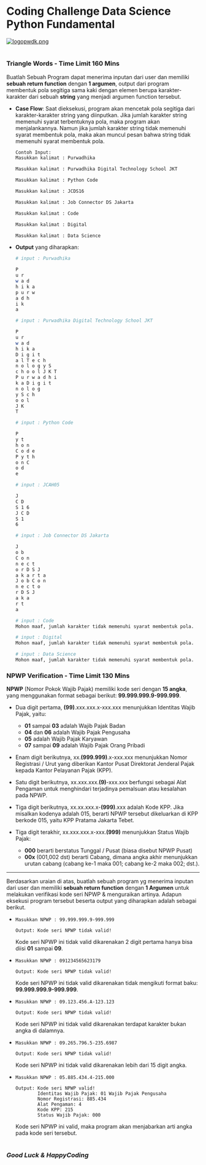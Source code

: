 # Coding Challenge Data Science Python Fundamental

[![logopwdk.png](https://i.postimg.cc/66VC3Rgx/logopwdk.png)](https://postimg.cc/s1XMHB3T)



#

### **Triangle Words - Time Limit 160 Mins**

Buatlah Sebuah Program dapat menerima inputan dari user dan memiliki __sebuah return function__ dengan __1 argumen__, output dari program membentuk pola segitiga sama kaki dengan elemen berupa karakter-karakter dari sebuah __string__ yang menjadi argumen function tersebut.

- __Case Flow__: Saat dieksekusi, program akan mencetak pola segitiga dari karakter-karakter string yang diinputkan. Jika jumlah karakter string memenuhi syarat terbentuknya pola, maka program akan menjalankannya. Namun jika jumlah karakter string tidak memenuhi syarat membentuk pola, maka akan muncul pesan bahwa string tidak memenuhi syarat membentuk pola.

    ```python
    Contoh Input:
    Masukkan kalimat : Purwadhika
    
    Masukkan kalimat : Purwadhika Digital Technology School JKT
    
    Masukkan kalimat : Python Code
    
    Masukkan kalimat : JCDS16
    
    Masukkan kalimat : Job Connector DS Jakarta 
    
    Masukkan kalimat : Code
    
    Masukkan kalimat : Digital
    
    Masukkan kalimat : Data Science
    ```

- __Output__ yang diharapkan:
  
    ```bash
    # input : Purwadhika
    
    P 
    u r     
    w a d   
    h i k a 
    p u r w 
    a d h   
    i k     
    a   

    # input : Purwadhika Digital Technology School JKT
    
    P
    u r
    w a d
    h i k a
    D i g i t
    a l T e c h
    n o l o g y S 
    c h o o l J K T
    P u r w a d h i
    k a D i g i t
    n o l o g
    y S c h
    o o l
    J K
    T

    # input : Python Code
    
    P
    y t
    h o n
    C o d e
    P y t h
    o n C
    o d
    e
    
    # input : JCAH05
    
    J
    C D
    S 1 6
    J C D
    S 1
    6
    
    # input : Job Connector DS Jakarta 
    
    J
    o b
    C o n
    n e c t
    o r D S J
    a k a r t a
    J o b C o n
    n e c t o
    r D S J
    a k a
    r t
    a
    
    # input : Code
    Mohon maaf, jumlah karakter tidak memenuhi syarat membentuk pola.
    
    # input : Digital
    Mohon maaf, jumlah karakter tidak memenuhi syarat membentuk pola.
    
    # input : Data Science
    Mohon maaf, jumlah karakter tidak memenuhi syarat membentuk pola.
    ```

### **NPWP Verification - Time Limit 130 Mins**

__NPWP__ (Nomor Pokok Wajib Pajak) memiliki kode seri dengan __15 angka__, yang menggunakan format sebagai berikut: __99.999.999.9-999.999__.

- Dua digit pertama, __(99)__.xxx.xxx.x-xxx.xxx menunjukkan Identitas Wajib Pajak, yaitu:
    - __01__ sampai __03__ adalah Wajib Pajak Badan
    - __04__ dan __06__ adalah Wajib Pajak Pengusaha
    - __05__ adalah Wajib Pajak Karyawan
    - __07__ sampai __09__ adalah Wajib Pajak Orang Pribadi

- Enam digit berikutnya, xx.__(999.999)__.x-xxx.xxx menunjukkan Nomor Registrasi / Urut yang diberikan Kantor Pusat Direktorat Jenderal Pajak kepada Kantor Pelayanan Pajak (KPP).

- Satu digit berikutnya, xx.xxx.xxx.__(9)__-xxx.xxx berfungsi sebagai Alat Pengaman untuk menghindari terjadinya pemalsuan atau kesalahan pada NPWP.

- Tiga digit berikutnya, xx.xx.xxx.x-__(999)__.xxx adalah Kode KPP. Jika misalkan kodenya adalah 015, berarti NPWP tersebut dikeluarkan di KPP berkode 015, yaitu KPP Pratama Jakarta Tebet.

- Tiga digit terakhir, xx.xxx.xxx.x-xxx.__(999)__ menunjukkan Status Wajib Pajak:
    - __000__ berarti berstatus Tunggal / Pusat (biasa disebut NPWP Pusat)
    - __00x__ (001,002 dst) berarti Cabang, dimana angka akhir menunjukkan urutan cabang (cabang ke-1 maka 001; cabang ke-2 maka 002; dst.).

<hr>

Berdasarkan uraian di atas, buatlah sebuah program yg menerima inputan dari user dan memiliki __sebuah return function__ dengan __1 Argumen__ untuk melakukan verifikasi kode seri NPWP & menguraikan artinya. Adapun eksekusi program tersebut beserta output yang diharapkan adalah sebagai berikut.

- ```Masukkan NPWP : 99.999.999.9-999.999```
    ```
    Output: Kode seri NPWP tidak valid!
    ```
    Kode seri NPWP ini tidak valid dikarenakan 2 digit pertama hanya bisa diisi __01__ sampai __09__.

- ```Masukkan NPWP : 091234565623179```
    ```
    Output: Kode seri NPWP tidak valid!
    ```
    Kode seri NPWP ini tidak valid dikarenakan tidak mengikuti format baku: __99.999.999.9-999.999__.

- ```Masukkan NPWP : 09.123.456.A-123.123```
    ```
    Output: Kode seri NPWP tidak valid!
    ```
    Kode seri NPWP ini tidak valid dikarenakan terdapat karakter bukan angka di dalamnya.
    
- ```Masukkan NPWP : 09.265.796.5-235.6987```
    ```
    Output: Kode seri NPWP tidak valid!
    ```
    Kode seri NPWP ini tidak valid dikarenakan lebih dari 15 digit angka.

- ```Masukkan NPWP : 05.885.434.4-215.000```
    ```
    Output: Kode seri NPWP valid!
            Identitas Wajib Pajak: 01 Wajib Pajak Pengusaha
            Nomor Registrasi: 885.434
            Alat Pengaman: 4
            Kode KPP: 215
            Status Wajib Pajak: 000
    ```
    Kode seri NPWP ini valid, maka program akan menjabarkan arti angka pada kode seri tersebut.


#

### *__Good Luck & HappyCoding__* 
